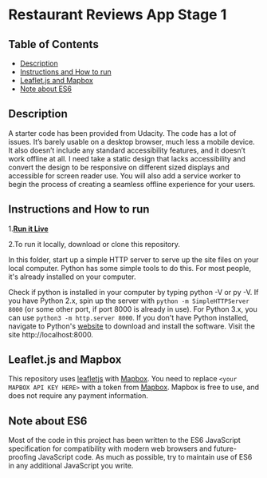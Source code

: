
# Restaurant Reviews App Stage 1

## Table of Contents

* [Description](#description)
* [Instructions and How to run](#instructions-and-how-to-run)
* [Leaflet.js and Mapbox](#leaflet-js-and-Mapbox)
* [Note about ES6](#note-about-es6)

## Description

A starter code has been provided from Udacity. The code has a lot of issues. It’s barely usable on a desktop browser, much less a mobile device. It also doesn’t include any standard accessibility features, and it doesn’t work offline at all. I need take a static design that lacks accessibility and convert the design to be responsive on different sized displays and accessible for screen reader use. You will also add a service worker to begin the process of creating a seamless offline experience for your users.

## Instructions and How to run

1.**[Run it Live](https://amazingbkb.github.io/Restaurant-Reviews-App/)**

2.To run it locally, download or clone this repository.

In this folder, start up a simple HTTP server to serve up the site files on your local computer. Python has some simple tools to do this. For most people, it's already installed on your computer.

Check if python is installed in your computer by typing python -V or py -V. If you have Python 2.x, spin up the server with `python -m SimpleHTTPServer 8000` (or some other port, if port 8000 is already in use). For Python 3.x, you can use `python3 -m http.server 8000`. If you don't have Python installed, navigate to Python's [website](https://www.python.org/) to download and install the software. Visit the site http://localhost:8000.

## Leaflet.js and Mapbox

This repository uses [leafletjs](https://leafletjs.com/) with [Mapbox](https://www.mapbox.com/). You need to replace `<your MAPBOX API KEY HERE>` with a token from [Mapbox](https://www.mapbox.com/). Mapbox is free to use, and does not require any payment information.

## Note about ES6

Most of the code in this project has been written to the ES6 JavaScript specification for compatibility with modern web browsers and future-proofing JavaScript code. As much as possible, try to maintain use of ES6 in any additional JavaScript you write.
